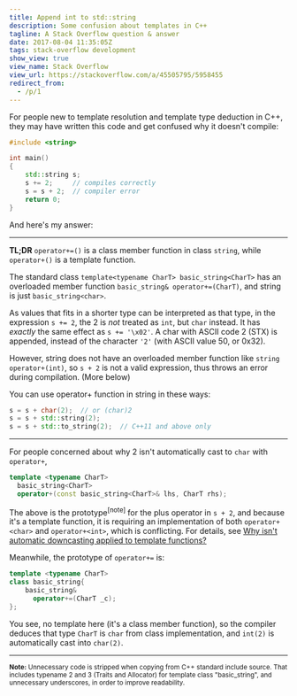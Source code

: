 ```yaml
---
title: Append int to std::string
description: Some confusion about templates in C++
tagline: A Stack Overflow question & answer
date: 2017-08-04 11:35:05Z
tags: stack-overflow development
show_view: true
view_name: Stack Overflow
view_url: https://stackoverflow.com/a/45505795/5958455
redirect_from:
  - /p/1
---
```


For people new to template resolution and template type deduction in C++, they may have written this code and get confused why it doesn't compile:

```c++
#include <string>

int main()
{
    std::string s;
    s += 2;     // compiles correctly
    s = s + 2;  // compiler error
    return 0;
}
```

And here's my answer:

---


**TL;DR** `operator+=()` is a class member function in class `string`, while `operator+()` is a template function.

The standard class `template<typename CharT> basic_string<CharT>` has an overloaded member function `basic_string& operator+=(CharT)`, and string is just `basic_string<char>`.

As values that fits in a shorter type can be interpreted as that type, in the expression `s += 2`, the 2 is *not* treated as `int`, but `char` instead. It has *exactly* the same effect as `s += '\x02'`. A char with ASCII code 2 (STX) is appended, instead of the character `'2'` (with ASCII value 50, or 0x32).

However, string does not have an overloaded member function like `string operator+(int)`, so `s + 2` is not a valid expression, thus throws an error during compilation. (More below)

You can use operator+ function in string in these ways:

```c++
s = s + char(2);  // or (char)2
s = s + std::string(2);
s = s + std::to_string(2);  // C++11 and above only
```

---

For people concerned about why 2 isn't automatically cast to `char` with `operator+`,

```c++
template <typename CharT>
  basic_string<CharT>
  operator+(const basic_string<CharT>& lhs, CharT rhs);
```

The above is the prototype<sup>\[note]</sup> for the plus operator in `s + 2`, and because it's a template function, it is requiring an implementation of both `operator+<char>` and `operator+<int>`, which is conflicting. For details, see [Why isn't automatic downcasting applied to template functions?][1]

Meanwhile, the prototype of `operator+=` is:

```c++
template <typename CharT>
class basic_string{
    basic_string&
      operator+=(CharT _c);
};
```

You see, no template here (it's a class member function), so the compiler deduces that type `CharT` is `char` from class implementation, and `int(2)` is automatically cast into `char(2)`. 

  [1]: https://stackoverflow.com/q/45506372/5958455

---

<sup><b>Note:</b> Unnecessary code is stripped when copying from C++ standard include source. That includes typename 2 and 3 (Traits and Allocator) for template class "basic_string", and unnecessary underscores, in order to improve readability.</sup>
